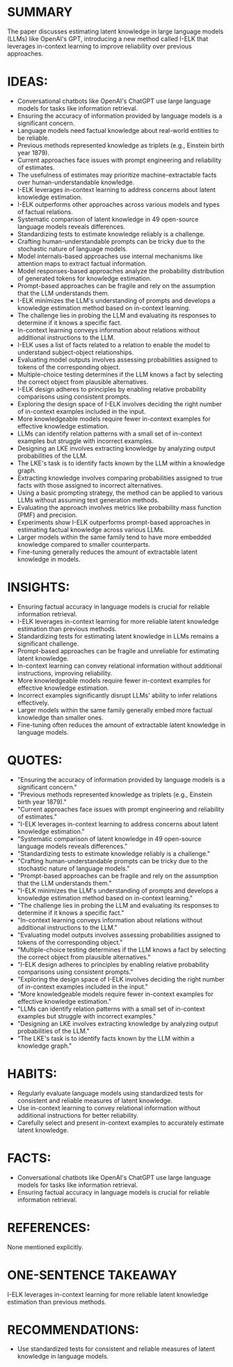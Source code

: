 # SUMMARY
The paper discusses estimating latent knowledge in large language models (LLMs) like OpenAI's GPT, introducing a new method called I-ELK that leverages in-context learning to improve reliability over previous approaches.

# IDEAS:
- Conversational chatbots like OpenAI's ChatGPT use large language models for tasks like information retrieval.
- Ensuring the accuracy of information provided by language models is a significant concern.
- Language models need factual knowledge about real-world entities to be reliable.
- Previous methods represented knowledge as triplets (e.g., Einstein birth year 1879).
- Current approaches face issues with prompt engineering and reliability of estimates.
- The usefulness of estimates may prioritize machine-extractable facts over human-understandable knowledge.
- I-ELK leverages in-context learning to address concerns about latent knowledge estimation.
- I-ELK outperforms other approaches across various models and types of factual relations.
- Systematic comparison of latent knowledge in 49 open-source language models reveals differences.
- Standardizing tests to estimate knowledge reliably is a challenge.
- Crafting human-understandable prompts can be tricky due to the stochastic nature of language models.
- Model internals-based approaches use internal mechanisms like attention maps to extract factual information.
- Model responses-based approaches analyze the probability distribution of generated tokens for knowledge estimation.
- Prompt-based approaches can be fragile and rely on the assumption that the LLM understands them.
- I-ELK minimizes the LLM's understanding of prompts and develops a knowledge estimation method based on in-context learning.
- The challenge lies in probing the LLM and evaluating its responses to determine if it knows a specific fact.
- In-context learning conveys information about relations without additional instructions to the LLM.
- I-ELK uses a list of facts related to a relation to enable the model to understand subject-object relationships.
- Evaluating model outputs involves assessing probabilities assigned to tokens of the corresponding object.
- Multiple-choice testing determines if the LLM knows a fact by selecting the correct object from plausible alternatives.
- I-ELK design adheres to principles by enabling relative probability comparisons using consistent prompts.
- Exploring the design space of I-ELK involves deciding the right number of in-context examples included in the input.
- More knowledgeable models require fewer in-context examples for effective knowledge estimation.
- LLMs can identify relation patterns with a small set of in-context examples but struggle with incorrect examples.
- Designing an LKE involves extracting knowledge by analyzing output probabilities of the LLM.
- The LKE's task is to identify facts known by the LLM within a knowledge graph.
- Extracting knowledge involves comparing probabilities assigned to true facts with those assigned to incorrect alternatives.
- Using a basic prompting strategy, the method can be applied to various LLMs without assuming text generation methods.
- Evaluating the approach involves metrics like probability mass function (PMF) and precision.
- Experiments show I-ELK outperforms prompt-based approaches in estimating factual knowledge across various LLMs.
- Larger models within the same family tend to have more embedded knowledge compared to smaller counterparts.
- Fine-tuning generally reduces the amount of extractable latent knowledge in models.

# INSIGHTS:
- Ensuring factual accuracy in language models is crucial for reliable information retrieval.
- I-ELK leverages in-context learning for more reliable latent knowledge estimation than previous methods.
- Standardizing tests for estimating latent knowledge in LLMs remains a significant challenge.
- Prompt-based approaches can be fragile and unreliable for estimating latent knowledge.
- In-context learning can convey relational information without additional instructions, improving reliability.
- More knowledgeable models require fewer in-context examples for effective knowledge estimation.
- Incorrect examples significantly disrupt LLMs' ability to infer relations effectively.
- Larger models within the same family generally embed more factual knowledge than smaller ones.
- Fine-tuning often reduces the amount of extractable latent knowledge in language models.

# QUOTES:
- "Ensuring the accuracy of information provided by language models is a significant concern."
- "Previous methods represented knowledge as triplets (e.g., Einstein birth year 1879)."
- "Current approaches face issues with prompt engineering and reliability of estimates."
- "I-ELK leverages in-context learning to address concerns about latent knowledge estimation."
- "Systematic comparison of latent knowledge in 49 open-source language models reveals differences."
- "Standardizing tests to estimate knowledge reliably is a challenge."
- "Crafting human-understandable prompts can be tricky due to the stochastic nature of language models."
- "Prompt-based approaches can be fragile and rely on the assumption that the LLM understands them."
- "I-ELK minimizes the LLM's understanding of prompts and develops a knowledge estimation method based on in-context learning."
- "The challenge lies in probing the LLM and evaluating its responses to determine if it knows a specific fact."
- "In-context learning conveys information about relations without additional instructions to the LLM."
- "Evaluating model outputs involves assessing probabilities assigned to tokens of the corresponding object."
- "Multiple-choice testing determines if the LLM knows a fact by selecting the correct object from plausible alternatives."
- "I-ELK design adheres to principles by enabling relative probability comparisons using consistent prompts."
- "Exploring the design space of I-ELK involves deciding the right number of in-context examples included in the input."
- "More knowledgeable models require fewer in-context examples for effective knowledge estimation."
- "LLMs can identify relation patterns with a small set of in-context examples but struggle with incorrect examples."
- "Designing an LKE involves extracting knowledge by analyzing output probabilities of the LLM."
- "The LKE's task is to identify facts known by the LLM within a knowledge graph."
  
# HABITS:
- Regularly evaluate language models using standardized tests for consistent and reliable measures of latent knowledge.
- Use in-context learning to convey relational information without additional instructions for better reliability.
- Carefully select and present in-context examples to accurately estimate latent knowledge.
  
# FACTS:
- Conversational chatbots like OpenAI's ChatGPT use large language models for tasks like information retrieval.
- Ensuring factual accuracy in language models is crucial for reliable information retrieval.
  
# REFERENCES:
None mentioned explicitly.

# ONE-SENTENCE TAKEAWAY
I-ELK leverages in-context learning for more reliable latent knowledge estimation than previous methods.

# RECOMMENDATIONS:
- Use standardized tests for consistent and reliable measures of latent knowledge in language models.
